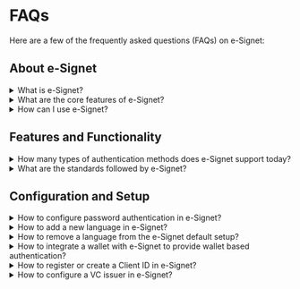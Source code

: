 # FAQs

Here are a few of the frequently asked questions (FAQs) on e-Signet:

## About e-Signet

<details>

<summary>What is e-Signet?</summary>



</details>

<details>

<summary>What are the core features of e-Signet?</summary>

The core features of e-Signet are available [here](../overview/features/).

</details>

<details>

<summary>How can I use e-Signet?</summary>

Based on the type of entity, such as an ID system, a relying party, or a digital wallet, you can integrate with e-Signet. For more details, go through our [integration guide](../integration-guides/).

If you looking at trying out e-Signet right away, then you can use our sandbox for testing. Please go through our [Try it out section](../try-it-out/) for more details.

</details>

## Features and Functionality

<details>

<summary>How many types of authentication methods does e-Signet support today?</summary>

The types of authentication methods supported by e-Signet are [available here](../overview/features/#support-for-various-authentication-modalities).

</details>

<details>

<summary>What are the standards followed by e-Signet?</summary>

The standards followed by e-Signet are [listed here](../overview/principles/#open-standards).

</details>

## Configuration and Setup

<details>

<summary>How to configure password authentication in e-Signet?</summary>



</details>

<details>

<summary>How to add a new language in e-Signet?</summary>

**Adding a new language for local e-Signet setup**

1. Go to your e-Signet project and then open the folder:\
   **oidc-ui >> public >> locales**
2. Create a new language JSON file&#x20;
   1. Copy the file _en.json_ and rename it with your new language's code as per ISO 639-1 (for example, if you want to add the language French, then rename the file to _fr.json)_ so that you can have all keys in for your new language.&#x20;
   2. Modify the values in your desired language (for French, the values have to be modified to French in the _fr.json_ file)
3. Update _default.json_ file
   1. Now add the new language’s JSON file detail in _the default.json_ file so that it can be parsed and the new language can be shown in the UI, like below.&#x20;
   2. You have to add the ISO 639-1 (two-lettered language code) language info in languages\_2Letters (which was used to create the new file above) and also put the language value against it.&#x20;
   3. If your language follows RTL(right-to-left) then add ISO 639-1 language code in the `rtlLanguages` array.
   4. Finally, create a mapping between ISO 639-2 and ISO 639-1 language codes for your language in `langCodeMapping`.

```json
{
  // Add your new language here
  "languages_2Letters": {
    "en": "English",
    "ar": "عربى",
    "LANGUAGE_CODE_IN_ISO-639-1": "LANGUAGE VALUE"
  },
  // Add your new language in rtlLanguages if it uses RTL
  "rtlLanguages": ["ar"],
  // Add a language mapping for ISO 639-2 & ISO 639-1 format
  "langCodeMapping": {
    "eng": "en",
    "ara": "ar",
    "LANGUAGE_CODE_IN_ISO-639-2": "LANGUAGE_CODE_IN_ISO-639-1"
  }
}
```

For details on ISO 639-1 and ISO 639-2, please follow the [documentation here](https://www.loc.gov/standards/iso639-2/php/English\_list.p).



**Adding a new language in the production setup**

Similar to the local mentioned above, you need to create a new language JSON file (as per ISO 639-1 and then update language configurations in _the **default.json**_ file.

Apart from that, you have to make the above changes in the `develop` branch of your [_**artifactory-ref-impl**_](https://github.com/mosip/artifactory-ref-impl/tree/develop) repository. In order to do so,

1. Clone the repo and switch to the develop branch
2. Go to the folder location: \
   **artifacts >> src >> i18n >> esignet-i18n-bundle**
3. Inside this folder, you can view all language JSON files
4. Create your new language file as mentioned in the local setup guide above and place it in the folder.
5. Modify the _**default.json**_ file as mentioned in the local setup guide above.

Now use this new artifactory in your production setup.

</details>

<details>

<summary>How to remove a language from the e-Signet default setup?</summary>



</details>

<details>

<summary>How to integrate a wallet with e-Signet to provide wallet based authentication? </summary>



</details>

<details>

<summary>How to register or create a Client ID in e-Signet?</summary>



</details>

<details>

<summary>How to configure a VC issuer in e-Signet?</summary>



</details>
